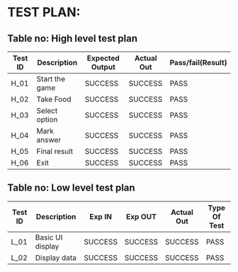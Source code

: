 # TEST PLAN:

## Table no: High level test plan

| **Test ID** | **Description**                                              | **Expected Output** | **Actual Out** |**Pass/fail(Result)**  |    
|-------------|--------------------------------------------------------------|  ------------       |-------------   |----------------       |
|  H_01       |Start the game                                                |  SUCCESS            |SUCCESS         | PASS                  |
|  H_02       |Take Food                                                   |  SUCCESS            |SUCCESS         | PASS                  |
|  H_03       |Select option                                                 |  SUCCESS            |SUCCESS         | PASS                  |
|  H_04       |Mark answer                                                   |  SUCCESS            |SUCCESS         | PASS                  |
|  H_05       |Final result                                                  |  SUCCESS            |SUCCESS         | PASS                  |
|  H_06       |Exit                                                          |  SUCCESS            |SUCCESS         | PASS                  |

## Table no: Low level test plan

| **Test ID** | **Description**                                              | **Exp IN** | **Exp OUT** | **Actual Out** |**Type Of Test**  |    
|-------------|--------------------------------------------------------------|------------|-------------|----------------|------------------|
|  L_01       |Basic UI display                                              |  SUCCESS   |SUCCESS      |SUCCESS         |PASS              | 
|  L_02       |Display data                                                  |  SUCCESS   |SUCCESS      |SUCCESS         |PASS              |


